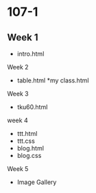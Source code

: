 # 107-1

## Week 1
* intro.html

Week 2
* table.html
*my class.html

Week 3
* tku60.html

week 4
* ttt.html
* ttt.css
* blog.html
* blog.css

Week 5
* Image Gallery
<!--stackedit_data:
eyJoaXN0b3J5IjpbLTE1MTI3ODk4MV19
-->